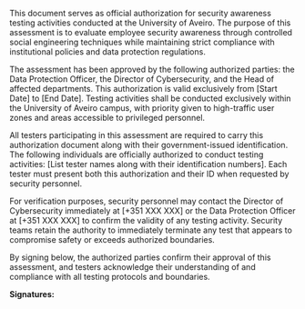 This document serves as official authorization for security awareness testing activities conducted at the University of Aveiro. The purpose of this assessment is to evaluate employee security awareness through controlled social engineering techniques while maintaining strict compliance with institutional policies and data protection regulations.

The assessment has been approved by the following authorized parties: the Data Protection Officer, the Director of Cybersecurity, and the Head of affected departments. This authorization is valid exclusively from [Start Date] to [End Date]. Testing activities shall be conducted exclusively within the University of Aveiro campus, with priority given to high-traffic user zones and areas accessible to privileged personnel.

All testers participating in this assessment are required to carry this authorization document along with their government-issued identification. The following individuals are officially authorized to conduct testing activities: [List tester names along with their identification numbers]. Each tester must present both this authorization and their ID when requested by security personnel.

For verification purposes, security personnel may contact the Director of Cybersecurity immediately at [+351 XXX XXX] or the Data Protection Officer at [+351 XXX XXX] to confirm the validity of any testing activity. Security teams retain the authority to immediately terminate any test that appears to compromise safety or exceeds authorized boundaries.

By signing below, the authorized parties confirm their approval of this assessment, and testers acknowledge their understanding of and compliance with all testing protocols and boundaries.

**Signatures:**